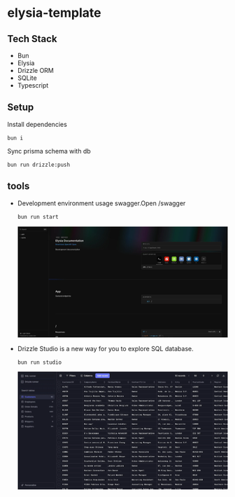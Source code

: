 # elysia-template

## Tech Stack

- Bun
- Elysia
- Drizzle ORM
- SQLite
- Typescript

## Setup

Install dependencies

```
bun i
```

Sync prisma schema with db

```
bun run drizzle:push
```

## tools

- Development environment usage swagger.Open /swagger

    ```bash
    bun run start
    ```
    ![alt text](images/swagger.webp)

- Drizzle Studio is a new way for you to explore SQL database.
    
    ```bash
    bun run studio
    ```
    ![alt text](images/drizzle-studio.webp)

